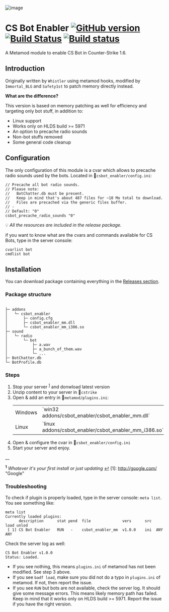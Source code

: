 
![image](http://i.imgur.com/xpKqV6U.jpg)
# CS Bot Enabler [![GitHub version](https://badge.fury.io/gh/Arkshine%2FCSBotEnabler.svg)](https://badge.fury.io/gh/Arkshine%2FCSBotEnabler) [![Build Status](https://travis-ci.org/Arkshine/CSBotEnabler.svg?branch=master)](https://travis-ci.org/Arkshine/CSBotEnabler) [![Build status](https://ci.appveyor.com/api/projects/status/nu0u6ofigy48epiq/branch/master?svg=true)](https://ci.appveyor.com/project/Arkshine/csbotenabler/branch/master)

A Metamod module to enable CS Bot in Counter-Strike 1.6.

## Introduction

Originally written by `Whistler` using metamod hooks, modified by `Immortal_BLG` and `Safety1st` to patch memory directly instead.

__What are the difference?__

This version is based on memory patching as well for efficiency and targeting only bot stuff, in addition to:
- Linux support
- Works only on HLDS build >= 5971
- An option to precache radio sounds
- Non-bot stuffs removed
- Some general code cleanup

## Configuration

The only configuration of this module is a cvar which allows to precache radio sounds used by the bots. Located in :page_facing_up:`csbot_enabler/config.ini`:

```
// Precache all bot radio sounds.
// Please note:
//   BotChatter.db must be present.
//   Keep in mind that's about 487 files for ~10 Mo total to download.
//   Files are precached via the generic files buffer.
// -
// Default: "0"
csbot_precache_radio_sounds "0"
```
:bulb: _All the resources are included in the release package._

if you want to know what are the cvars and commands available for CS Bots, type in the server console:

```
cvarlist bot
cmdlist bot
```

## Installation

You can download package containing everything in the [Releases section](https://github.com/Arkshine/CSBotEnabler/releases/latest).

### Package structure

```

├─ addons
│   └─ csbot_enabler
│       ├─ config.cfg
│       ├─ csbot_enabler_mm.dll
│       └─ csbot_enabler_mm_i386.so
├─ sound
│   └─ radio
│       └─ bot
│           ├─ a.wav
│           ├─ a_bunch_of_them.wav
│           └─ ...
├─ BotChatter.db
└─ BotProfile.db
```

### Steps

1. Stop your server <sup id="a1">[1](#f1)</sup> and donwload latest version
2. Unzip content to your server in :open_file_folder:`cstrike`
3. Open & add an entry in :page_facing_up:`metamod/plugins.ini`:
    <table>
        <tr>
            <td>Windows</td>
            <td>`win32 addons/csbot_enabler/csbot_enabler_mm.dll`</td>
        </tr>
        <tr>
            <td>Linux</td>
            <td>`linux addons/csbot_enabler/csbot_enabler_mm_i386.so`</td>
        </tr>
    </table>
4. Open & configure the cvar in :page_facing_up:`csbot_enabler/config.ini`
5. Start your server and enjoy.

__

<sup id="f1">__1__</sup> _Whatever it's your first install or just updating_ [↩](#a1)
[1]: http://google.com/        "Google"

### Troubleshooting

To check if plugin is properly loaded, type in the server console: `meta list`.
You see something like:
```
meta list
Currently loaded plugins:
      description      stat pend  file              vers      src  load unlod
 [ 1] CS Bot Enabler   RUN   -    csbot_enabler_mm  v1.0.0    ini  ANY   ANY
```
Check the server log as well:
```
CS Bot Enabler v1.0.0
Status: Loaded.
```
- If you see nothing, this means `plugins.ini` of metamod has not been modified. See step 3 above.
- If you see `badf load`, make sure you did not do  a typo in `plugins.ini` of metamod. If not, then report the issue.
- If you see `RUN` but bots are not available, check the server log. It should give some message errors. This means likely memory path has failed. Keep in mind that it works only on HLDS build >= 5971. Report the issue if you have the right version.
